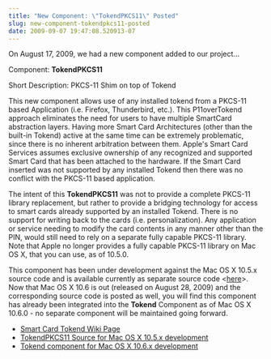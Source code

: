 ```yaml
---
title: "New Component: \"TokendPKCS11\" Posted"
slug: new-component-tokendpkcs11-posted
date: 2009-09-07 19:47:08.520913-07
---
```


On August 17, 2009, we had a new component added to our project...

Component: **TokendPKCS11**

Short Description: PKCS-11 Shim on top of Tokend

This new component allows use of any installed tokend from a PKCS-11 based Application (i.e. Firefox, Thunderbird, etc.). This P11overTokend approach eliminates the need for users to have multiple SmartCard abstraction layers. Having more Smart Card Architectures (other than the built-in Tokend) active at the same time can be extremely problematic, since there is no inherent arbitration between them. Apple's Smart Card Services assumes exclusive ownership of any recognized and supported Smart Card that has been attached to the hardware. If the Smart Card inserted was not supported by any installed Tokend then there was no conflict with the PKCS-11 based application.

<!--more-->

The intent of this **TokendPKCS11** was not to provide a complete PKCS-11 library replacement, but rather to provide a bridging technology for access to smart cards already supported by an installed Tokend. There is no support for writing back to the cards (i.e. personalization). Any application or service needing to modify the card contents in any manner other than the PIN, would still need to rely on a separate fully capable PKCS-11 library. Note that Apple no longer provides a fully capable PKCS-11 library on Mac OS X, that you can use, as of 10.5.0.

This component has been under development against the Mac OS X 10.5.x source code and is available currently as separate source code &lt;[here](https://smartcardservices.macosforge.org/trac/browser/branches/tokend/pk11-0009/TokendPKCS11 "TokendPKCS11 - 10.5.x Source")&gt;. Now that Mac OS X 10.6 is out (released on August 28, 2009) and the corresponding source code is posted as well, you will find this component has already been integrated into the **Tokend** Component as of Mac OS X 10.6.0 - no separate component will be maintained going forward.

* [Smart Card Tokend Wiki Page](https://smartcardservices.macosforge.org/trac/wiki/tokend "Smart Card Tokend Wiki Page")
* [TokendPKCS11 Source for Mac OS X 10.5.x development](https://smartcardservices.macosforge.org/trac/browser/branches/tokend/pk11-0009/TokendPKCS11 "TokendPKCS11 Source")
* [Tokend component for Mac OS X 10.6.x development](https://svn.macosforge.org/repository/smartcardservices/releases/Apple/OSX-10.6.0/Tokend-36720/ "Tokend-36720")
